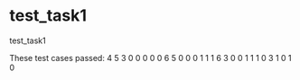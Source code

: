 # test_task1
test_task1


These test cases passed:
4
5 3
0 0 0 0 0
6 5
0 0 0 1 1 1
6 3
0 0 1 1 1 0
3 1
0 1 0
